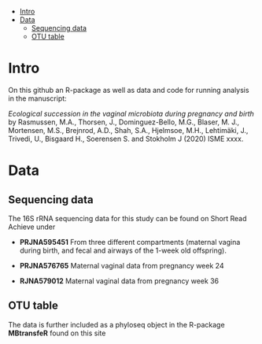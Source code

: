 -   [Intro](#intro)
-   [Data](#data)
    -   [Sequencing data](#sequencing-data)
    -   [OTU table](#otu-table)

Intro
=====

On this github an R-package as well as data and code for running
analysis in the manuscript:

*Ecological succession in the vaginal microbiota during pregnancy and
birth* by Rasmussen, M.A., Thorsen, J., Dominguez-Bello, M.G., Blaser,
M. J., Mortensen, M.S., Brejnrod, A.D., Shah, S.A., Hjelmsoe, M.H.,
Lehtimäki, J., Trivedi, U., Bisgaard H., Soerensen S. and Stokholm J
(2020) ISME xxxx.

Data
====

Sequencing data
---------------

The 16S rRNA sequencing data for this study can be found on Short Read
Achieve under

-   **PRJNA595451** From three different compartments (maternal vagina
    during birth, and fecal and airways of the 1-week old offspring).

-   **PRJNA576765** Maternal vaginal data from pregnancy week 24

-   **RJNA579012** Maternal vaginal data from pregnancy week 36

OTU table
---------

The data is further included as a phyloseq object in the R-package
**MBtransfeR** found on this site
